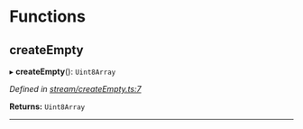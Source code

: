 

# Functions

<a id="createempty"></a>

##  createEmpty

▸ **createEmpty**(): `Uint8Array`

*Defined in [stream/createEmpty.ts:7](https://github.com/polkadot-js/common/blob/6049f09/packages/trie-codec/src/stream/createEmpty.ts#L7)*

**Returns:** `Uint8Array`

___

